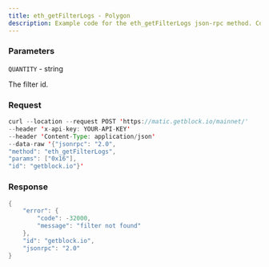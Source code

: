 ```yaml
---
title: eth_getFilterLogs - Polygon
description: Example code for the eth_getFilterLogs json-rpc method. Сomplete guide on how to use eth_getFilterLogs json-rpc in GetBlock.io Web3 documentation.
---
```


### Parameters


`QUANTITY` - string

The filter id.

### Request

``` java
curl --location --request POST 'https://matic.getblock.io/mainnet/' 
--header 'x-api-key: YOUR-API-KEY' 
--header 'Content-Type: application/json' 
--data-raw '{"jsonrpc": "2.0",
"method": "eth_getFilterLogs",
"params": ["0x16"],
"id": "getblock.io"}'
```

###  Response

``` java
{
    "error": {
        "code": -32000,
        "message": "filter not found"
    },
    "id": "getblock.io",
    "jsonrpc": "2.0"
}
```

